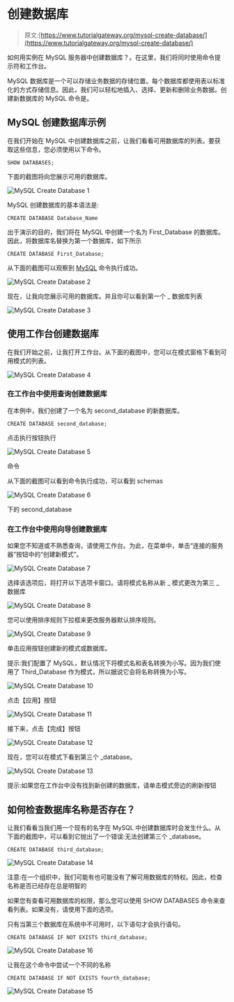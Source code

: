# 创建数据库

> 原文:[https://www.tutorialgateway.org/mysql-create-database/](https://www.tutorialgateway.org/mysql-create-database/)

如何用实例在 MySQL 服务器中创建数据库？。在这里，我们将同时使用命令提示符和工作台。

MySQL 数据库是一个可以存储业务数据的存储位置。每个数据库都使用表以标准化的方式存储信息。因此，我们可以轻松地插入、选择、更新和删除业务数据。创建新数据库的 MySQL 命令是。

## MySQL 创建数据库示例

在我们开始在 MySQL 中创建数据库之前，让我们看看可用数据库的列表。要获取这些信息，您必须使用以下命令。

```
SHOW DATABASES;
```

下面的截图将向您展示可用的数据库。

![MySQL Create Database 1](img/ac27628136abeee6366905602e4fb602.png)

MySQL 创建数据库的基本语法是:

```
CREATE DATABASE Database_Name
```

出于演示的目的，我们将在 MySQL 中创建一个名为 First_Database 的数据库。因此，将数据库名替换为第一个数据库，如下所示

```
CREATE DATABASE First_Database;
```

从下面的截图可以观察到 [MySQL](https://www.tutorialgateway.org/mysql-tutorial/) 命令执行成功。

![MySQL Create Database 2](img/f606d334b1c7cf67bbd4d013dca436f4.png)

现在，让我向您展示可用的数据库。并且你可以看到第一个 _ 数据库列表

![MySQL Create Database 3](img/32a7ffd5fc1343db3ec372911d2814f6.png)

## 使用工作台创建数据库

在我们开始之前，让我打开工作台。从下面的截图中，您可以在模式窗格下看到可用模式的列表。

![MySQL Create Database 4](img/b01437036a080a926630cbde8a36bdf1.png)

### 在工作台中使用查询创建数据库

在本例中，我们创建了一个名为 second_database 的新数据库。

```
CREATE DATABASE second_database;
```

点击执行按钮执行

![MySQL Create Database 5](img/c798e9b475973159410813277627194a.png)

命令

从下面的截图可以看到命令执行成功，可以看到 schemas

![MySQL Create Database 6](img/9eb6b49368a1dd1661d1dd51c32eb1ca.png)

下的 second_database

### 在工作台中使用向导创建数据库

如果您不知道或不熟悉查询，请使用工作台。为此，在菜单中，单击“连接的服务器”按钮中的“创建新模式”。

![MySQL Create Database 7](img/cad6241747fb5c65bd75ce0a796f260d.png)

选择该选项后，将打开以下选项卡窗口。请将模式名称从新 _ 模式更改为第三 _ 数据库

![MySQL Create Database 8](img/2cea12433ddc407362cda57e6abb515e.png)

您可以使用排序规则下拉框来更改服务器默认排序规则。

![MySQL Create Database 9](img/340197463f1f3cec1843ef93ffd0b6d0.png)

单击应用按钮创建新的模式或数据库。

提示:我们配置了 MySQL，默认情况下将模式名和表名转换为小写。因为我们使用了 Third_Database 作为模式，所以据说它会将名称转换为小写。

![MySQL Create Database 10](img/02cd4d0f265c2e0d6645e2720927ead9.png)

点击【应用】按钮

![MySQL Create Database 11](img/2733328e3f7e74cc0fdbc4d2e46f951f.png)

接下来，点击【完成】按钮

![MySQL Create Database 12](img/47b83f25bf50159b966eb9eb1ef7b241.png)

现在，您可以在模式下看到第三个 _database。

![MySQL Create Database 13](img/8ed0cda9b519f5ca34c5f90adfa99857.png)

提示:如果您在工作台中没有找到新创建的数据库，请单击模式旁边的刷新按钮

## 如何检查数据库名称是否存在？

让我们看看当我们用一个现有的名字在 MySQL 中创建数据库时会发生什么。从下面的截图中，可以看到它抛出了一个错误:无法创建第三个 _database。

```
CREATE DATABASE third_database;
```

![MySQL Create Database 14](img/59d5b8aac57d01cbe42bb5f4968eee6f.png)

注意:在一个组织中，我们可能有也可能没有了解可用数据库的特权。因此，检查名称是否已经存在总是明智的

如果您有查看可用数据库的权限，那么您可以使用 SHOW DATABASES 命令来查看列表。如果没有，请使用下面的选项。

只有当第三个数据库在系统中不可用时，以下语句才会执行语句。

```
CREATE DATABASE IF NOT EXISTS third_database;
```

![MySQL Create Database 16](img/8123e536639a454be553744b83f70300.png)

让我在这个命令中尝试一个不同的名称

```
CREATE DATABASE IF NOT EXISTS fourth_database;
```

![MySQL Create Database 15](img/66af301038c3cdd036456c0220887d7b.png)